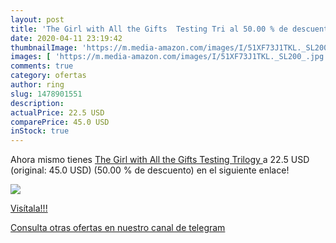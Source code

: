 ```yaml
---
layout: post
title: 'The Girl with All the Gifts  Testing Tri al 50.00 % de descuento'
date: 2020-04-11 23:19:42
thumbnailImage: 'https://m.media-amazon.com/images/I/51XF73J1TKL._SL200_.jpg'
images: [ 'https://m.media-amazon.com/images/I/51XF73J1TKL._SL200_.jpg' ]
comments: true
category: ofertas
author: ring
slug: 1478901551
description:
actualPrice: 22.5 USD
comparePrice: 45.0 USD
inStock: true
---
```


Ahora mismo tienes [The Girl with All the Gifts  Testing Trilogy ](https://www.amazon.com/dp/1478901551/?tag=redken08-20) a 22.5 USD (original: 45.0 USD) (50.00 %  de descuento) en el siguiente enlace!

[![](https://m.media-amazon.com/images/I/51XF73J1TKL._SL200_.jpg)](https://www.amazon.com/dp/1478901551/?tag=redken08-20)

[Visítala!!!](https://www.amazon.com/dp/1478901551/?tag=redken08-20)

[Consulta otras ofertas en nuestro canal de telegram](https://t.me/s/ofertas25)
